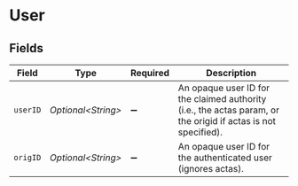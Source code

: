 # User


## Fields

| Field                                                                                                         | Type                                                                                                          | Required                                                                                                      | Description                                                                                                   |
| ------------------------------------------------------------------------------------------------------------- | ------------------------------------------------------------------------------------------------------------- | ------------------------------------------------------------------------------------------------------------- | ------------------------------------------------------------------------------------------------------------- |
| `userID`                                                                                                      | *Optional\<String>*                                                                                           | :heavy_minus_sign:                                                                                            | An opaque user ID for the claimed authority (i.e., the actas param, or the origid if actas is not specified). |
| `origID`                                                                                                      | *Optional\<String>*                                                                                           | :heavy_minus_sign:                                                                                            | An opaque user ID for the authenticated user (ignores actas).                                                 |